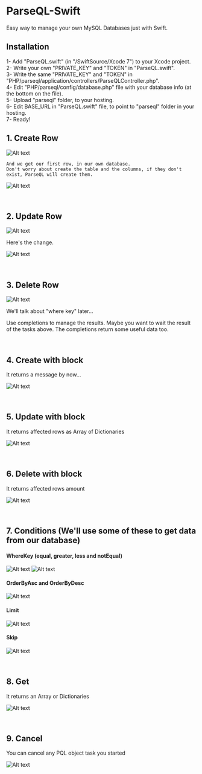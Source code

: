 # ParseQL-Swift
Easy way to manage your own MySQL Databases just with Swift.

## Installation
1- Add "ParseQL.swift" (in "/SwiftSource/Xcode 7") to your Xcode project.<br>
2- Write your own "PRIVATE_KEY" and "TOKEN" in "ParseQL.swift".<br>
3- Write the same "PRIVATE_KEY" and "TOKEN" in "PHP/parseql/application/controllers/ParseQLController.php".<br>
4- Edit "PHP/parseql/config/database.php" file with your database info (at the bottom on the file).<br>
5- Upload "parseql" folder, to your hosting.<br>
6- Edit BASE_URL in "ParseQL.swift" file, to point to "parseql" folder in your hosting.<br>
7- Ready!<br>
<h2>1. Create Row</h2>

![Alt text](Images/CodeCreate.png?raw=true "Create Row")

    And we get our first row, in our own database.
    Don't worry about create the table and the columns, if they don't exist, ParseQL will create them.
    
![Alt text](Images/TestTable1.png?raw=true "Create")

<br>

<h2>2. Update Row</h2>


![Alt text](Images/CodeUpdate.png?raw=true "Update Row")

Here's the change.

![Alt text](Images/TestTable2.png?raw=true "Update Row")

<br>

<h2>3. Delete Row</h2>

![Alt text](Images/CodeDelete.png?raw=true "Delete Row")

We'll talk about "where key" later...

Use completions to manage the results.
Maybe you want to wait the result of the tasks above. The completions return some useful data too.

<br>

<h2>4. Create with block</h2>

It returns a message by now...

![Alt text](Images/CodeSaveBlock.png?raw=true "Create With Block")

<br>

<h2>5. Update with block</h2>

It returns affected rows as Array of Dictionaries

![Alt text](Images/CodeUpdateBlock.png?raw=true "Update With Block")

<br>

<h2>6. Delete with block</h2>

It returns affected rows amount

![Alt text](Images/CodeDeleteBlock.png?raw=true "Delete With Block")

<br>

<h2>7. Conditions (We'll use some of these to get data from our database)</h2>

<h4>WhereKey (equal, greater, less and notEqual)</h4>

![Alt text](Images/CodeWhereKey1.png?raw=true "Conditions")
![Alt text](Images/CodeWhereKey2.png?raw=true "Conditions")

<h4>OrderByAsc and OrderByDesc</h4>

![Alt text](Images/CodeOrderBy.png?raw=true "OrderBy")

<h4>Limit</h4>

![Alt text](Images/CodeLimit.png?raw=true "Limit")

<h4>Skip</h4>

![Alt text](Images/CodeSkip.png?raw=true "Skip")

<br>

<h2>8. Get</h2>

It returns an Array or Dictionaries

![Alt text](Images/CodeGet2.png?raw=true "Get")

<br>

<h2>9. Cancel</h2>

You can cancel any PQL object task you started

![Alt text](Images/CodeCancel.png?raw=true "Cancel")
